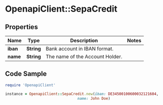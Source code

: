 # OpenapiClient::SepaCredit

## Properties

Name | Type | Description | Notes
------------ | ------------- | ------------- | -------------
**iban** | **String** | Bank account in IBAN format. | 
**name** | **String** | The name of the Account Holder. | 

## Code Sample

```ruby
require 'OpenapiClient'

instance = OpenapiClient::SepaCredit.new(iban: DE34500100600032121604,
                                 name: John Doe)
```


